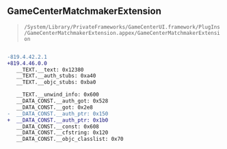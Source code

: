 ## GameCenterMatchmakerExtension

> `/System/Library/PrivateFrameworks/GameCenterUI.framework/PlugIns/GameCenterMatchmakerExtension.appex/GameCenterMatchmakerExtension`

```diff

-819.4.42.2.1
+819.4.46.0.0
   __TEXT.__text: 0x12380
   __TEXT.__auth_stubs: 0xa40
   __TEXT.__objc_stubs: 0xba0

   __TEXT.__unwind_info: 0x600
   __DATA_CONST.__auth_got: 0x528
   __DATA_CONST.__got: 0x2e8
-  __DATA_CONST.__auth_ptr: 0x150
+  __DATA_CONST.__auth_ptr: 0x1b0
   __DATA_CONST.__const: 0x608
   __DATA_CONST.__cfstring: 0x120
   __DATA_CONST.__objc_classlist: 0x70

```
